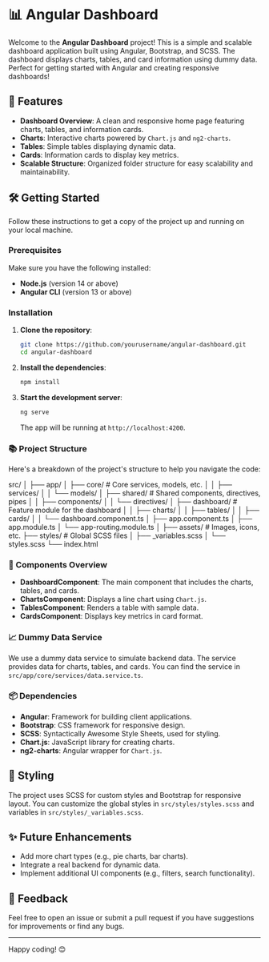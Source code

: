 # 📊 Angular Dashboard

Welcome to the **Angular Dashboard** project! This is a simple and scalable dashboard application built using Angular, Bootstrap, and SCSS. The dashboard displays charts, tables, and card information using dummy data. Perfect for getting started with Angular and creating responsive dashboards!

## 🚀 Features

- **Dashboard Overview**: A clean and responsive home page featuring charts, tables, and information cards.
- **Charts**: Interactive charts powered by `Chart.js` and `ng2-charts`.
- **Tables**: Simple tables displaying dynamic data.
- **Cards**: Information cards to display key metrics.
- **Scalable Structure**: Organized folder structure for easy scalability and maintainability.

## 🛠️ Getting Started

Follow these instructions to get a copy of the project up and running on your local machine.

### Prerequisites

Make sure you have the following installed:

- **Node.js** (version 14 or above)
- **Angular CLI** (version 13 or above)

### Installation

1. **Clone the repository**:
    ```bash
    git clone https://github.com/yourusername/angular-dashboard.git
    cd angular-dashboard
    ```

2. **Install the dependencies**:
    ```bash
    npm install
    ```

3. **Start the development server**:
    ```bash
    ng serve
    ```
    The app will be running at `http://localhost:4200`.

### 📚 Project Structure

Here's a breakdown of the project's structure to help you navigate the code:

src/
│
├── app/
│ ├── core/ # Core services, models, etc.
│ │ ├── services/
│ │ └── models/
│ ├── shared/ # Shared components, directives, pipes
│ │ ├── components/
│ │ └── directives/
│ ├── dashboard/ # Feature module for the dashboard
│ │ ├── charts/
│ │ ├── tables/
│ │ ├── cards/
│ │ └── dashboard.component.ts
│ ├── app.component.ts
│ ├── app.module.ts
│ └── app-routing.module.ts
│
├── assets/ # Images, icons, etc.
├── styles/ # Global SCSS files
│ ├── _variables.scss
│ └── styles.scss
└── index.html


### 📝 Components Overview

- **DashboardComponent**: The main component that includes the charts, tables, and cards.
- **ChartsComponent**: Displays a line chart using `Chart.js`.
- **TablesComponent**: Renders a table with sample data.
- **CardsComponent**: Displays key metrics in card format.

### 📈 Dummy Data Service

We use a dummy data service to simulate backend data. The service provides data for charts, tables, and cards. You can find the service in `src/app/core/services/data.service.ts`.

### 📦 Dependencies

- **Angular**: Framework for building client applications.
- **Bootstrap**: CSS framework for responsive design.
- **SCSS**: Syntactically Awesome Style Sheets, used for styling.
- **Chart.js**: JavaScript library for creating charts.
- **ng2-charts**: Angular wrapper for `Chart.js`.

## 🎨 Styling

The project uses SCSS for custom styles and Bootstrap for responsive layout. You can customize the global styles in `src/styles/styles.scss` and variables in `src/styles/_variables.scss`.

## ✨ Future Enhancements

- Add more chart types (e.g., pie charts, bar charts).
- Integrate a real backend for dynamic data.
- Implement additional UI components (e.g., filters, search functionality).

## 💬 Feedback

Feel free to open an issue or submit a pull request if you have suggestions for improvements or find any bugs.

---

Happy coding! 😊

